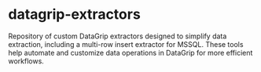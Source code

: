 # datagrip-extractors
Repository of custom DataGrip extractors designed to simplify data extraction, including a multi-row insert extractor for MSSQL. These tools help automate and customize data operations in DataGrip for more efficient workflows.
